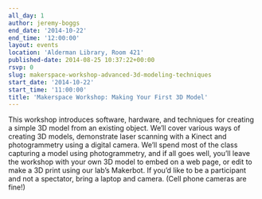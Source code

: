 ```yaml
---
all_day: 1
author: jeremy-boggs
end_date: '2014-10-22'
end_time: '12:00:00'
layout: events
location: 'Alderman Library, Room 421'
published-date: 2014-08-25 10:37:22+00:00
rsvp: 0
slug: makerspace-workshop-advanced-3d-modeling-techniques
start_date: '2014-10-22'
start_time: '11:00:00'
title: 'Makerspace Workshop: Making Your First 3D Model'
---
```


This workshop introduces software, hardware, and techniques for creating a simple 3D model from an existing object. We’ll cover various ways of creating 3D models, demonstrate laser scanning with a Kinect and photogrammetry using a digital camera. We’ll spend most of the class capturing a model using photogrammetry, and if all goes well, you’ll leave the workshop with your own 3D model to embed on a web page, or edit to make a 3D print using our lab’s Makerbot. If you’d like to be a participant and not a spectator, bring a laptop and camera. (Cell phone cameras are fine!)
